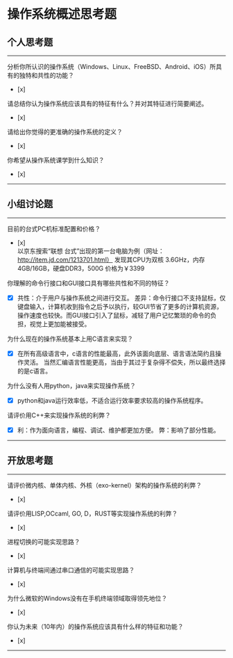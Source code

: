 # 操作系统概述思考题

## 个人思考题

---

分析你所认识的操作系统（Windows、Linux、FreeBSD、Android、iOS）所具有的独特和共性的功能？
- [x]  

>  

请总结你认为操作系统应该具有的特征有什么？并对其特征进行简要阐述。
- [x]  

>   

请给出你觉得的更准确的操作系统的定义？
- [x]  

>   

你希望从操作系统课学到什么知识？
- [x]  

>   

---

## 小组讨论题

---

目前的台式PC机标准配置和价格？
- [x]  
以京东搜索“联想 台式”出现的第一台电脑为例（网址：http://item.jd.com/1213701.html） 
发现其CPU为双核 3.6GHz，内存4GB/16GB，硬盘DDR3，500G
价格为￥3399

> 

你理解的命令行接口和GUI接口具有哪些共性和不同的特征？
- [x]  共性：介于用户与操作系统之间进行交互。
差异：命令行接口不支持鼠标，仅键盘输入，计算机收到指令之后予以执行，较GUI节省了更多的计算机资源，操作速度也较快。而GUI接口引入了鼠标，减轻了用户记忆繁琐的命令的负担，视觉上更加能被接受。


> 

为什么现在的操作系统基本上用C语言来实现？
- [x]  在所有高级语言中，c语言的性能最高，此外该面向底层、语言语法简约且操作灵活。
当然汇编语言性能更高，当由于其过于复杂得不偿失，所以最终选择的是c语言。


>  

为什么没有人用python，java来实现操作系统？
- [x]  python和java运行效率低，不适合运行效率要求较高的操作系统程序。


>  

请评价用C++来实现操作系统的利弊？
- [x]  利：作为面向语言，编程、调试、维护都更加方便。
弊：影响了部分性能。

>  

---

## 开放思考题

---

请评价微内核、单体内核、外核（exo-kernel）架构的操作系统的利弊？
- [x]  

>  

请评价用LISP,OCcaml, GO, D，RUST等实现操作系统的利弊？
- [x]  

>  

进程切换的可能实现思路？
- [x]  

>  

计算机与终端间通过串口通信的可能实现思路？
- [x]  

>  

为什么微软的Windows没有在手机终端领域取得领先地位？
- [x]  

>  

你认为未来（10年内）的操作系统应该具有什么样的特征和功能？
- [x]  

>  

---
